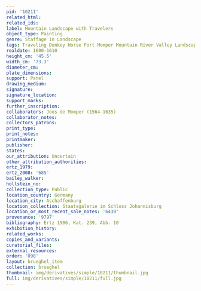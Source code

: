 ```yaml
---
pid: '10211'
related_html: 
related_ids: 
label: Mountain Landscape with Travelers
object_type: Painting
genre: Staffage in Landscape
tags: Traveling Donkey Horse Fort Momper Mountain River Valley Landscape
realdate: 1600-1610
height_cm: '45.5'
width_cm: '73.3'
diameter_cm: 
plate_dimensions: 
support: Panel
drawing_medium: 
signature: 
signature_location: 
support_marks: 
further_inscription: 
collaborators: Joos de Momper (1564-1635)
collaborator_notes: 
collectors_patrons: 
print_type: 
print_notes: 
printmaker: 
publisher: 
states: 
our_attribution: Uncertain
other_attribution_authorities: 
ertz_1979: 
ertz_2008: '685'
bailey_walker: 
hollstein_no: 
collection_type: Public
location_country: Germany
location_city: Aschaffenburg
location_collection: Staatsgalerie im Schloss Johannisburg
location_or_most_recent_sale_notes: '6430'
provenance: '9797'
bibliography: Ertz 1986, Kat. 239, Abb. 10
exhibition_history: 
related_works: 
copies_and_variants: 
curatorial_files: 
external_resources: 
order: '098'
layout: brueghel_item
collection: brueghel
thumbnail: img/derivatives/simple/10211/thumbnail.jpg
full: img/derivatives/simple/10211/full.jpg
---
```

